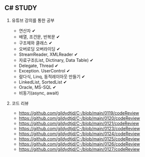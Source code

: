<h2>C# STUDY</h2>

1. 유튜브 강의를 통한 공부
   - 연산자 ✔
   - 배열, 조건문, 반복문  ✔
   - 구조체와 클래스 ✔
   - 오버로딩 오버라이딩 ✔
   - StreamReader, XMLReader ✔
   - 자료구조(List, Dictinary, Data Table) ✔
   - Delegate, Thread ✔
   - Exception. UserControl ✔
   - 람다식, Linq, 동적레이아웃 만들기 ✔
   - LinkedList, SortedList ✔
   - Oracle, MS-SQL ✔
   - 비동기(async, await)

2. 코드 리뷰
   - https://github.com/gildydtjd/C-/blob/main/0119/codeReview
   - https://github.com/gildydtjd/C-/blob/main/0120/codeReview
   - https://github.com/gildydtjd/C-/blob/main/0121/codeReview
   - https://github.com/gildydtjd/C-/blob/main/0123/codeReview
   - https://github.com/gildydtjd/C-/blob/main/0124/codeReview
   - https://github.com/gildydtjd/C-/blob/main/0125/codeReview
   - https://github.com/gildydtjd/C-/blob/main/0126/codeReview
   - https://github.com/gildydtjd/C-/blob/main/0127/codeReview
